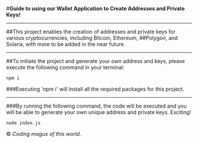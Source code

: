 #**Guide to using our Wallet Application to Create Addresses and Private Keys!**

***

##This project enables the creation of addresses and private keys for various cryptocurrencies, including Bitcoin, Ethereum, ##Polygon, and Solana, with more to be added in the near future.

---

##To initiate the project and generate your own address and keys, please execute the following command in your terminal:

`npm i`

###Executing 'npm i' will install all the required packages for this project.

---

###By running the following command, the code will be executed and you will be able to generate your own unique address and private keys. Exciting!

`node index.js`


&copy; _Coding magus of this world._